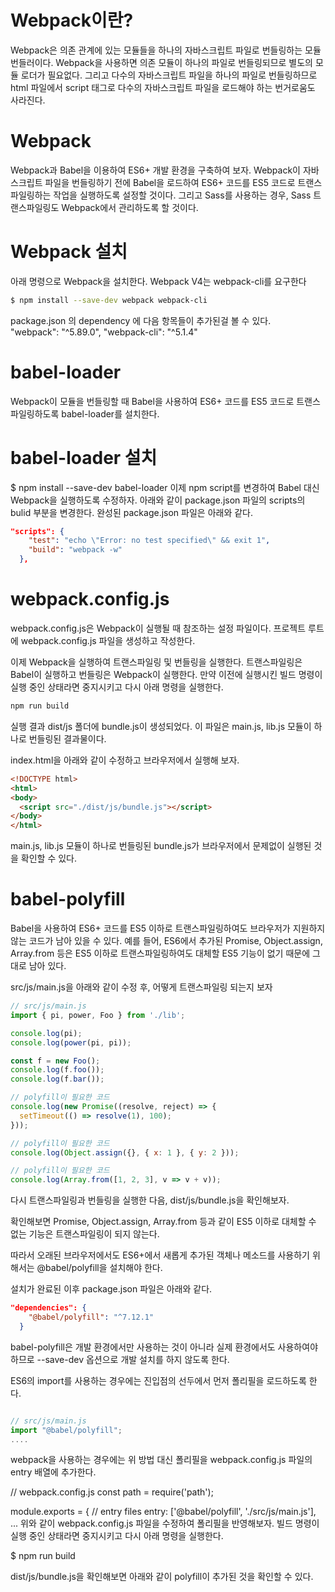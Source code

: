 # Webpack이란?

Webpack은 의존 관계에 있는 모듈들을 하나의 자바스크립트 파일로 번들링하는 모듈 번들러이다. 
Webpack을 사용하면 의존 모듈이 하나의 파일로 번들링되므로 별도의 모듈 로더가 필요없다. 
그리고 다수의 자바스크립트 파일을 하나의 파일로 번들링하므로
html 파일에서 script 태그로 다수의 자바스크립트 파일을 로드해야 하는 번거로움도 사라진다.


# Webpack

Webpack과 Babel을 이용하여 ES6+ 개발 환경을 구축하여 보자. 
Webpack이 자바스크립트 파일을 번들링하기 전에 
Babel을 로드하여 ES6+ 코드를 ES5 코드로 트랜스파일링하는 작업을 실행하도록 설정할 것이다. 
그리고 Sass를 사용하는 경우, Sass 트랜스파일링도 Webpack에서 관리하도록 할 것이다.

# Webpack 설치
아래 명령으로 Webpack을 설치한다.
Webpack V4는 webpack-cli를 요구한다

```bash
$ npm install --save-dev webpack webpack-cli

```

package.json 의 dependency 에 다음 항목들이 추가된걸 볼 수 있다.  
"webpack": "^5.89.0",
"webpack-cli": "^5.1.4"


# babel-loader
Webpack이 모듈을 번들링할 때 Babel을 사용하여 ES6+ 코드를 ES5 코드로 트랜스파일링하도록 babel-loader를 설치한다.

# babel-loader 설치
$ npm install --save-dev babel-loader
이제 npm script를 변경하여 Babel 대신 Webpack을 실행하도록 수정하자. 
아래와 같이 package.json 파일의 scripts의 bulid 부분을 변경한다. 완성된 package.json 파일은 아래와 같다.

``` json
"scripts": {
    "test": "echo \"Error: no test specified\" && exit 1",
    "build": "webpack -w"
  },
```

# webpack.config.js
webpack.config.js은 Webpack이 실행될 때 참조하는 설정 파일이다. 
프로젝트 루트에 webpack.config.js 파일을 생성하고 작성한다.

이제 Webpack을 실행하여 트랜스파일링 및 번들링을 실행한다. 
트랜스파일링은 Babel이 실행하고 번들링은 Webpack이 실행한다. 
만약 이전에 실행시킨 빌드 명령이 실행 중인 상태라면 중지시키고 다시 아래 명령을 실행한다.

``` bash
npm run build

```

실행 결과 dist/js 폴더에 bundle.js이 생성되었다. 
이 파일은 main.js, lib.js 모듈이 하나로 번들링된 결과물이다.

index.html을 아래와 같이 수정하고 브라우저에서 실행해 보자.
```html
<!DOCTYPE html>
<html>
<body>
  <script src="./dist/js/bundle.js"></script>
</body>
</html>
```

main.js, lib.js 모듈이 하나로 번들링된 bundle.js가 브라우저에서 문제없이 실행된 것을 확인할 수 있다.


# babel-polyfill
Babel을 사용하여 ES6+ 코드를 ES5 이하로 트랜스파일링하여도 
브라우저가 지원하지 않는 코드가 남아 있을 수 있다. 
예를 들어, ES6에서 추가된 Promise, Object.assign, Array.from 등은 ES5 이하로 트랜스파일링하여도 
대체할 ES5 기능이 없기 때문에 그대로 남아 있다.

src/js/main.js을 아래와 같이 수정 후, 어떻게 트랜스파일링 되는지 보자
```jsx
// src/js/main.js
import { pi, power, Foo } from './lib';

console.log(pi);
console.log(power(pi, pi));

const f = new Foo();
console.log(f.foo());
console.log(f.bar());

// polyfill이 필요한 코드
console.log(new Promise((resolve, reject) => {
  setTimeout(() => resolve(1), 100);
}));

// polyfill이 필요한 코드
console.log(Object.assign({}, { x: 1 }, { y: 2 }));

// polyfill이 필요한 코드
console.log(Array.from([1, 2, 3], v => v + v));
```

다시 트랜스파일링과 번들링을 실행한 다음, dist/js/bundle.js을 확인해보자.

확인해보면
Promise, Object.assign, Array.from 등과 같이
ES5 이하로 대체할 수 없는 기능은 트랜스파일링이 되지 않는다.

따라서 오래된 브라우저에서도 
ES6+에서 새롭게 추가된 객체나 메소드를 사용하기 위해서는 
@babel/polyfill을 설치해야 한다.


설치가 완료된 이후 package.json 파일은 아래와 같다.
```json
"dependencies": {
    "@babel/polyfill": "^7.12.1"
  }
```

babel-polyfill은 개발 환경에서만 사용하는 것이 아니라 
실제 환경에서도 사용하여야 하므로 
--save-dev 옵션으로 개발 설치를 하지 않도록 한다.

ES6의 import를 사용하는 경우에는 진입점의 선두에서 먼저 폴리필을 로드하도록 한다.

```jsx

// src/js/main.js
import "@babel/polyfill";
....

```

webpack을 사용하는 경우에는 위 방법 대신 
폴리필을 webpack.config.js 파일의 entry 배열에 추가한다.

// webpack.config.js
const path = require('path');

module.exports = {
  // entry files
  entry: ['@babel/polyfill', './src/js/main.js'],
  ...
위와 같이 webpack.config.js 파일을 수정하여 폴리필을 반영해보자. 
빌드 명령이 실행 중인 상태라면 중지시키고 다시 아래 명령을 실행한다.

$ npm run build

dist/js/bundle.js을 확인해보면 아래와 같이 polyfill이 추가된 것을 확인할 수 있다.


